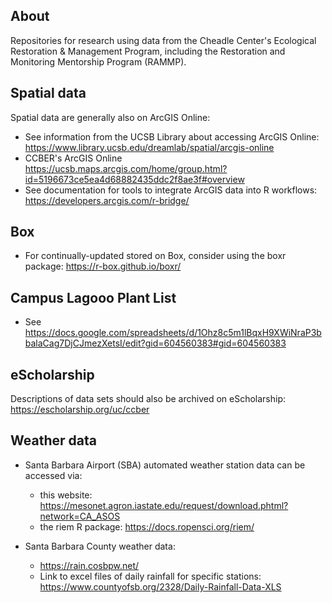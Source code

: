## About
Repositories for research using data from the Cheadle Center's Ecological Restoration & Management Program, including the Restoration and Monitoring Mentorship Program (RAMMP).

## Spatial data 
Spatial data are generally also on ArcGIS Online: 

  - See information from the UCSB Library about accessing ArcGIS Online: https://www.library.ucsb.edu/dreamlab/spatial/arcgis-online
  - CCBER's ArcGIS Online https://ucsb.maps.arcgis.com/home/group.html?id=5196673ce5ea4d68882435ddc2f8ae3f#overview
  - See documentation for tools to integrate ArcGIS data into R workflows: https://developers.arcgis.com/r-bridge/

## Box

- For continually-updated stored on Box, consider using the boxr package: https://r-box.github.io/boxr/

## Campus Lagooo Plant List

-  See https://docs.google.com/spreadsheets/d/1Ohz8c5m1lBqxH9XWiNraP3bbalaCag7DjCJmezXetsI/edit?gid=604560383#gid=604560383

## eScholarship
Descriptions of data sets should also be archived on eScholarship: https://escholarship.org/uc/ccber

## Weather data

- Santa Barbara Airport (SBA) automated weather station data can be accessed via:
  - this website: https://mesonet.agron.iastate.edu/request/download.phtml?network=CA_ASOS
  - the riem R package: https://docs.ropensci.org/riem/
 
- Santa Barbara County weather data:
  - https://rain.cosbpw.net/
  - Link to excel files of daily rainfall for specific stations: https://www.countyofsb.org/2328/Daily-Rainfall-Data-XLS  
